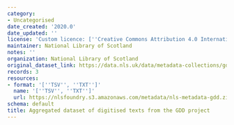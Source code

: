 ```yaml
---
category:
- Uncategorised
date_created: '2020.0'
date_updated: ''
license: 'Custom licence: [''Creative Commons Attribution 4.0 International'']'
maintainer: National Library of Scotland
notes: ''
organization: National Library of Scotland
original_dataset_link: https://data.nls.uk/data/metadata-collections/gdd-project/
records: 3
resources:
- format: '[''TSV'', ''TXT'']'
  name: '[''TSV'', ''TXT'']'
  url: https://nlsfoundry.s3.amazonaws.com/metadata/nls-metadata-gdd.zip
schema: default
title: Aggregated dataset of digitised texts from the GDD project
---
```

